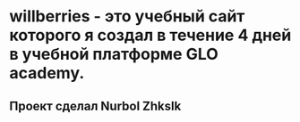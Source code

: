 # willberries - это учебный сайт которого я создал в течение 4 дней в учебной платформе GLO academy.
## Проект сделал Nurbol Zhkslk
